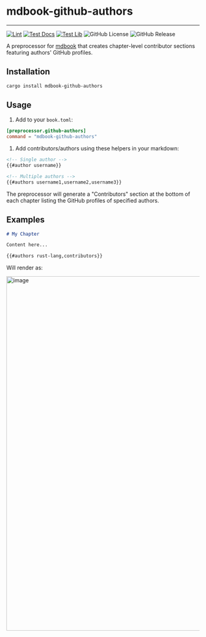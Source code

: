 # mdbook-github-authors

----------------------------------------------------------------------------------------

[![Lint](https://github.com/VectorInstitute/mdbook-github-authors/actions/workflows/lint.yml/badge.svg)](https://github.com/VectorInstitute/mdbook-github-authors/actions/workflows/lint.yml)
[![Test Docs](https://github.com/VectorInstitute/mdbook-github-authors/actions/workflows/test_docs.yml/badge.svg)](https://github.com/VectorInstitute/mdbook-github-authors/actions/workflows/test_docs.yml)
[![Test Lib](https://github.com/VectorInstitute/mdbook-github-authors/actions/workflows/test.yml/badge.svg)](https://github.com/VectorInstitute/mdbook-github-authors/actions/workflows/test.yml)
![GitHub License](https://img.shields.io/github/license/VectorInstitute/mdbook-github-authors)
![GitHub Release](https://img.shields.io/github/v/release/VectorInstitute/mdbook-github-authors)

A preprocessor for [mdbook](https://rust-lang.github.io/mdBook/) that creates
chapter-level contributor sections featuring authors' GitHub profiles.

## Installation

```bash
cargo install mdbook-github-authors
```

## Usage

1. Add to your `book.toml`:

```toml
[preprocessor.github-authors]
command = "mdbook-github-authors"
```

1. Add contributors/authors using these helpers in your markdown:

```markdown
<!-- Single author -->
{{#author username}}

<!-- Multiple authors -->
{{#authors username1,username2,username3}}
```

The preprocessor will generate a "Contributors" section at the bottom of each chapter
listing the GitHub profiles of specified authors.

## Examples

```markdown
# My Chapter

Content here...

{{#authors rust-lang,contributors}}
```

Will render as:

<img width="924" alt="image" src="https://github.com/user-attachments/assets/c0018fc9-eb1e-4901-a780-ca1d31d449de" />


